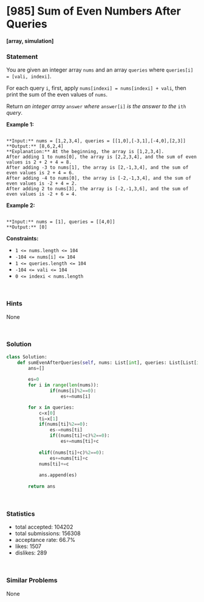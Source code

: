 # [985] Sum of Even Numbers After Queries

**[array, simulation]**

### Statement

You are given an integer array `nums` and an array `queries` where `queries[i] = [vali, indexi]`.

For each query `i`, first, apply `nums[indexi] = nums[indexi] + vali`, then print the sum of the even values of `nums`.

Return *an integer array* `answer` *where* `answer[i]` *is the answer to the* `ith` *query*.


**Example 1:**

```

**Input:** nums = [1,2,3,4], queries = [[1,0],[-3,1],[-4,0],[2,3]]
**Output:** [8,6,2,4]
**Explanation:** At the beginning, the array is [1,2,3,4].
After adding 1 to nums[0], the array is [2,2,3,4], and the sum of even values is 2 + 2 + 4 = 8.
After adding -3 to nums[1], the array is [2,-1,3,4], and the sum of even values is 2 + 4 = 6.
After adding -4 to nums[0], the array is [-2,-1,3,4], and the sum of even values is -2 + 4 = 2.
After adding 2 to nums[3], the array is [-2,-1,3,6], and the sum of even values is -2 + 6 = 4.

```

**Example 2:**

```

**Input:** nums = [1], queries = [[4,0]]
**Output:** [0]

```

**Constraints:**
* `1 <= nums.length <= 104`
* `-104 <= nums[i] <= 104`
* `1 <= queries.length <= 104`
* `-104 <= vali <= 104`
* `0 <= indexi < nums.length`


<br>

### Hints

None

<br>

### Solution

```py
class Solution:
    def sumEvenAfterQueries(self, nums: List[int], queries: List[List[int]]) -> List[int]:
        ans=[]
        
        es=0
        for i in range(len(nums)):
                if(nums[i]%2==0):
                    es+=nums[i]

        for x in queries:
            c=x[0]
            ti=x[1]
            if(nums[ti]%2==0):
                es-=nums[ti]
                if((nums[ti]+c)%2==0):
                    es+=nums[ti]+c
                
            elif((nums[ti]+c)%2==0):
                es+=nums[ti]+c
            nums[ti]+=c
            
            ans.append(es)
			
        return ans
```

<br>

### Statistics

- total accepted: 104202
- total submissions: 156308
- acceptance rate: 66.7%
- likes: 1507
- dislikes: 289

<br>

### Similar Problems

None
